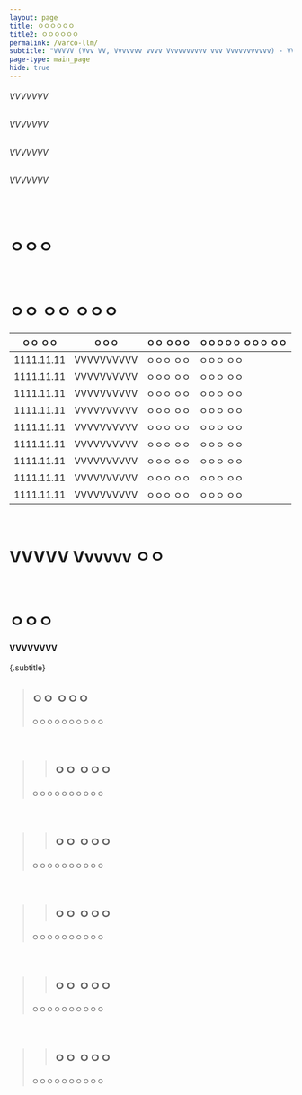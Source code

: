 ```yaml
---
layout: page
title: ㅇㅇㅇㅇㅇㅇ
title2: ㅇㅇㅇㅇㅇㅇ
permalink: /varco-llm/
subtitle: "VVVVV (Vvv VV, Vvvvvvv vvvv Vvvvvvvvvv vvv Vvvvvvvvvvv) - VVV"
page-type: main_page
hide: true
---
```


<h6>VVVVVVV</h6>
<h6>VVVVVVV</h6>
<h6>VVVVVVV</h6>
<h6>VVVVVVV</h6>

<br/>

# ㅇㅇㅇ


<br/>

# ㅇㅇ ㅇㅇ ㅇㅇㅇ

|ㅇㅇ ㅇㅇ|ㅇㅇㅇ|ㅇㅇ ㅇㅇㅇ|ㅇㅇㅇㅇㅇ ㅇㅇㅇ ㅇㅇ|
|-|-|-|-|
|1111.11.11|VVVVVVVVVV|ㅇㅇㅇ ㅇㅇ|ㅇㅇㅇ ㅇㅇ|
|1111.11.11|VVVVVVVVVV|ㅇㅇㅇ ㅇㅇ|ㅇㅇㅇ ㅇㅇ|
|1111.11.11|VVVVVVVVVV|ㅇㅇㅇ ㅇㅇ|ㅇㅇㅇ ㅇㅇ|
|1111.11.11|VVVVVVVVVV|ㅇㅇㅇ ㅇㅇ|ㅇㅇㅇ ㅇㅇ|
|1111.11.11|VVVVVVVVVV|ㅇㅇㅇ ㅇㅇ|ㅇㅇㅇ ㅇㅇ|
|1111.11.11|VVVVVVVVVV|ㅇㅇㅇ ㅇㅇ|ㅇㅇㅇ ㅇㅇ|
|1111.11.11|VVVVVVVVVV|ㅇㅇㅇ ㅇㅇ|ㅇㅇㅇ ㅇㅇ|
|1111.11.11|VVVVVVVVVV|ㅇㅇㅇ ㅇㅇ|ㅇㅇㅇ ㅇㅇ|
|1111.11.11|VVVVVVVVVV|ㅇㅇㅇ ㅇㅇ|ㅇㅇㅇ ㅇㅇ|


<br/>

# VVVVV Vvvvvv ㅇㅇ




<br/>

# ㅇㅇㅇ

<h4>VVVVVVVV</h4>
{.subtitle}

> ## ㅇㅇ ㅇㅇㅇ
>
> ㅇㅇㅇㅇㅇㅇㅇㅇㅇㅇ

<br/>

> > ## ㅇㅇ ㅇㅇㅇ
>
> ㅇㅇㅇㅇㅇㅇㅇㅇㅇㅇ

<br/>

> > ## ㅇㅇ ㅇㅇㅇ
>
> ㅇㅇㅇㅇㅇㅇㅇㅇㅇㅇ

<br/>

> > ## ㅇㅇ ㅇㅇㅇ
>
> ㅇㅇㅇㅇㅇㅇㅇㅇㅇㅇ

<br/>

> > ## ㅇㅇ ㅇㅇㅇ
>
> ㅇㅇㅇㅇㅇㅇㅇㅇㅇㅇ

<br/>

> > ## ㅇㅇ ㅇㅇㅇ
>
> ㅇㅇㅇㅇㅇㅇㅇㅇㅇㅇ
